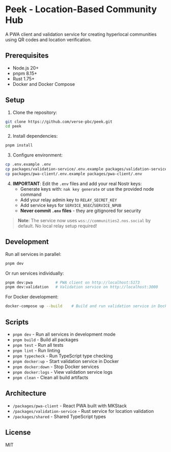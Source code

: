 # Peek - Location-Based Community Hub

A PWA client and validation service for creating hyperlocal communities using QR codes and location verification.

## Prerequisites

- Node.js 20+
- pnpm 8.15+
- Rust 1.75+
- Docker and Docker Compose

## Setup

1. Clone the repository:
```bash
git clone https://github.com/verse-pbc/peek.git
cd peek
```

2. Install dependencies:
```bash
pnpm install
```

3. Configure environment:
```bash
cp .env.example .env
cp packages/validation-service/.env.example packages/validation-service/.env
cp packages/pwa-client/.env.example packages/pwa-client/.env
```

4. **IMPORTANT**: Edit the `.env` files and add your real Nostr keys:
   - Generate keys with: `nak key generate` or use the provided node command
   - Add your relay admin key to `RELAY_SECRET_KEY`
   - Add service keys for `SERVICE_NSEC`/`SERVICE_NPUB`
   - **Never commit `.env` files** - they are gitignored for security

> **Note**: The service now uses `wss://communities2.nos.social` by default. No local relay setup required!

## Development

Run all services in parallel:
```bash
pnpm dev
```

Or run services individually:
```bash
pnpm dev:pwa          # PWA client on http://localhost:5173
pnpm dev:validation   # Validation service on http://localhost:3000
```

For Docker development:
```bash
docker-compose up --build    # Build and run validation service in Docker
```

## Scripts

- `pnpm dev` - Run all services in development mode
- `pnpm build` - Build all packages
- `pnpm test` - Run all tests
- `pnpm lint` - Run linting
- `pnpm typecheck` - Run TypeScript type checking
- `pnpm docker:up` - Start validation service in Docker
- `pnpm docker:down` - Stop Docker services
- `pnpm docker:logs` - View validation service logs
- `pnpm clean` - Clean all build artifacts

## Architecture

- `/packages/pwa-client` - React PWA built with MKStack
- `/packages/validation-service` - Rust service for location validation
- `/packages/shared` - Shared TypeScript types

## License

MIT